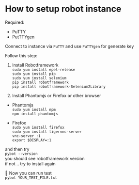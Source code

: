 # How to setup robot instance
Required:
* PuTTY
* PutTTYgen

Connect to instance via `PuTTY` and use `PuTTYgen` for generate key  

Follow this step:

1. Install Robotframework  
`sudo yum install epel-release`  
`sudo yum install pip`  
`sudo yum install selenium`  
`pip install robotframework`  
`pip install robotframework-Selenium2Library`  

2. Install Phantomjs or Firefox or other browser  
  - Phantomjs  
`sudo yum install npm`  
`npm install phantomjs`  

  - Firefox  
`sudo yum install firefox`   
`sudo yum install tigervnc-server`  
`vnc-server :1`  
`export $DISPLAY=:1`  

and then try  
`pybot --version`  
you should see robotframework version  
if not .. try to install again    

:speech_balloon: Now you can run test    
`pybot YOUR_TEST_FILE.txt`  
  
  
